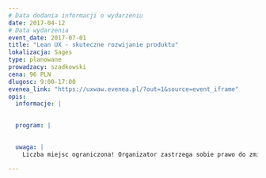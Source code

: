 ```yaml
---
# Data dodania informacji o wydarzeniu
date: 2017-04-12
# Data wydarzenia
event_date: 2017-07-01
title: "Lean UX - skuteczne rozwijanie produktu"
lokalizacja: Sages
type: planowane
prowadzacy: szadkowski
cena: 96 PLN
dlugosc: 9:00-17:00
evenea_link: "https://uxwaw.evenea.pl/?out=1&source=event_iframe"
opis:
  informacje: |
   

  program: |
   

  uwaga: |
    Liczba miejsc ograniczona! Organizator zastrzega sobie prawo do zmiany lokalizacji wydarzenia oraz jego odwołania w przypadku niezgłoszenia się minimalnej liczby uczestników.

---
```

